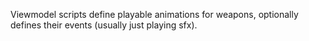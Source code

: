 Viewmodel scripts define playable animations for weapons, optionally defines their events (usually just playing sfx).